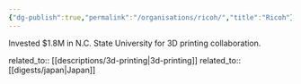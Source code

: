 ```yaml
---
{"dg-publish":true,"permalink":"/organisations/ricoh/","title":"Ricoh"}
---
```



Invested $1.8M in N.C. State University for 3D printing collaboration.

related_to:: [[descriptions/3d-printing\|3d-printing]]
related_to:: [[digests/japan\|Japan]]
